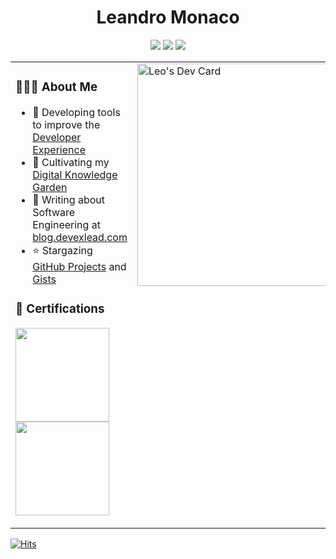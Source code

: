 <h1 align="center">Leandro Monaco </h1>
<p align="center">
<a href="https://au.linkedin.com/in/leandromonaco"><img src="https://img.shields.io/badge/-LinkedIn-blue?style=flat-square&logo=Linkedin&logoColor=white" /></a>  
<a href="https://app.daily.dev/leandromonaco"><img src="https://img.shields.io/badge/daily.dev-Visit%20Profile-black?style=flat-square&logo=daily.dev" /></a>  
<a href="https://stackoverflow.com/users/19388729"><img src="https://img.shields.io/badge/-Stack%20Overflow-FE7A16?style=flat-square&logo=Stack%20Overflow&logoColor=white" /></a>  
</p>


<table border="0" style="margin-left:auto;margin-right:auto;">
 <tr>
    <td valign="top">

<h3> 👨🏻‍💻 About Me </h3>

- 🧪 Developing tools to improve the [Developer Experience](https://github.com/devexlead)
- 🌱 Cultivating my [Digital Knowledge Garden](https://leandromonaco.github.io/digital-knowledge-garden)
- 📝 Writing about Software Engineering at [blog.devexlead.com](https://blog.devexlead.com)
- ⭐ Stargazing [GitHub Projects](https://github.com/leandromonaco?tab=stars) and [Gists](https://gist.github.com/leandromonaco/starred)

<h3> 🏅 Certifications </h3>

[<img src="https://images.credly.com/size/340x340/images/63316b60-f62d-4e51-aacc-c23cb850089c/azure-developer-associate-600x600.png" width="150px"/>](https://www.credly.com/badges/1860bc15-7c7d-4586-a5a3-e7aaeb741ef2)
[<img src="https://images.credly.com/size/340x340/images/a2790314-008a-4c3d-9553-f5e84eb359ba/image.png" width="150px"/>]( https://www.credly.com/badges/93d16241-23fe-4a3e-9fe8-466d9b10b6e8)

   </td>
   <td valign="top">
    <a href="https://app.daily.dev/leandromonaco"><img src="https://api.daily.dev/devcards/v2/jg4VLksK8bZB7s5mWOH0c.png?type=default&r=t02" width="356" alt="Leo's Dev Card"/></a>
   </td>
 </tr>
</table>

[![Hits](https://hits.seeyoufarm.com/api/count/incr/badge.svg?url=https%3A%2F%2Fgithub.com%2Fleandromonaco%2Fhit-counter&count_bg=%2379C83D&title_bg=%23555555&icon=&icon_color=%23E7E7E7&title=Profile+Visits&edge_flat=false)](https://hits.seeyoufarm.com)
